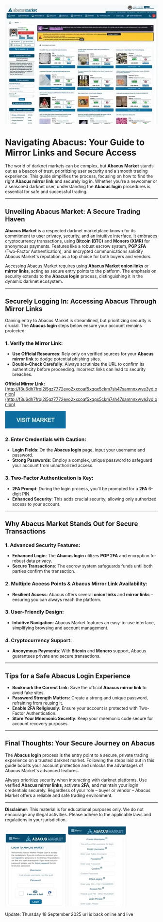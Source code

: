 <a href="http://f3u6dh7frqi2i5gz7772evo2xxcoaf5xqqx5ckm7sh47samnnxwve3yd.onion"><img src="/asset/folder.webp" alt="Abacus Market Preview" style="max-width: 100%;"></a>

# Navigating Abacus: Your Guide to Mirror Links and Secure Access

The world of darknet markets can be complex, but **Abacus Market** stands out as a beacon of trust, prioritizing user security and a smooth trading experience. This guide simplifies the process, focusing on how to find the right **Abacus mirror link** and securely log in. Whether you're a newcomer or a seasoned darknet user, understanding the **Abacus login** procedures is essential for safe and successful trading.

---

## Unveiling Abacus Market: A Secure Trading Haven

**Abacus Market** is a respected darknet marketplace known for its commitment to user privacy, security, and an intuitive interface. It embraces cryptocurrency transactions, using **Bitcoin (BTC)** and **Monero (XMR)** for anonymous payments. Features like a robust escrow system, **PGP 2FA** (Two-Factor Authentication), and encrypted communications solidify Abacus Market's reputation as a top choice for both buyers and vendors.

Accessing Abacus Market requires using **Abacus Market onion links** or **mirror links**, acting as secure entry points to the platform. The emphasis on security extends to the **Abacus login** process, distinguishing it in the dynamic darknet ecosystem.

---

## Securely Logging In: Accessing Abacus Through Mirror Links

Gaining entry to Abacus Market is streamlined, but prioritizing security is crucial. The **Abacus login** steps below ensure your account remains protected:

### 1.  **Verify the Mirror Link:**

*   **Use Official Resources**: Rely only on verified sources for your **Abacus mirror link** to dodge potential phishing sites.
*   **Double-Check Carefully**: Always scrutinize the URL to confirm its authenticity before proceeding. Incorrect links can lead to security breaches.

**Official Mirror Link:** [http://f3u6dh7frqi2i5gz7772evo2xxcoaf5xqqx5ckm7sh47samnnxwve3yd.onion](http://f3u6dh7frqi2i5gz7772evo2xxcoaf5xqqx5ckm7sh47samnnxwve3yd.onion)

[<img src="/asset/black.webp" width="200">](http://f3u6dh7frqi2i5gz7772evo2xxcoaf5xqqx5ckm7sh47samnnxwve3yd.onion)

### 2. **Enter Credentials with Caution:**

*   **Login Fields**: On the **Abacus login** page, input your username and password.
*   **Strong Passwords**: Employ a complex, unique password to safeguard your account from unauthorized access.

### 3. **Two-Factor Authentication is Key:**

*   **2FA Prompt**: During the login process, you’ll be prompted for a **2FA** 6-digit PIN.
*   **Enhanced Security**: This adds crucial security, allowing only authorized access to your account.

---

## Why Abacus Market Stands Out for Secure Transactions

### 1.  **Advanced Security Features**:

*   **Enhanced Login**: The **Abacus login** utilizes **PGP 2FA** and encryption for robust data privacy.
*   **Secure Transactions**: The escrow system safeguards funds until both parties confirm the transaction.

### 2. **Multiple Access Points & Abacus Mirror Link Availability**:

*   **Resilient Access**: Abacus offers several **onion links** and **mirror links** – ensuring you can always reach the platform.

### 3. **User-Friendly Design**:

*   **Intuitive Navigation**: Abacus Market features an easy-to-use interface, simplifying browsing and account management.

### 4.  **Cryptocurrency Support**:

*   **Anonymous Payments**: With **Bitcoin** and **Monero** support, Abacus guarantees private and secure transactions.

---

##  Tips for a Safe Abacus Login Experience

*   **Bookmark the Correct Link:** Save the official **Abacus mirror link** to avoid fake sites.
*   **Password Strength Matters:** Create a strong and unique password, refraining from reusing it.
*   **Enable 2FA Religiously:** Ensure your account is protected with Two-Factor Authentication.
*   **Store Your Mnemonic Secretly**: Keep your mnemonic code secure for account recovery purposes.

---

## Final Thoughts: Your Secure Journey on Abacus

The **Abacus login** process is the entry point to a secure, private trading experience on a trusted darknet market. Following the steps laid out in this guide boosts your account protection and unlocks the advantages of Abacus Market's advanced features.

Always prioritize security when interacting with darknet platforms. Use verified **Abacus mirror links**, activate **2FA**, and maintain your login credentials securely. Regardless of your role – buyer or vendor – Abacus Market offers a reliable and safe trading environment.

---

**Disclaimer:** This material is for educational purposes only. We do not encourage any illegal activities. Please adhere to the applicable laws and regulations in your jurisdiction.

<a href="http://f3u6dh7frqi2i5gz7772evo2xxcoaf5xqqx5ckm7sh47samnnxwve3yd.onion"><img src="/asset/sheet.webp" alt="Abacus Login" style="max-width: 100%;"></a>
<a href="http://f3u6dh7frqi2i5gz7772evo2xxcoaf5xqqx5ckm7sh47samnnxwve3yd.onion"><img src="/asset/hold.webp" alt="Abacus Register" style="max-width: 100%;"></a>











Update:  Thursday 18 September 2025 url is back online and live